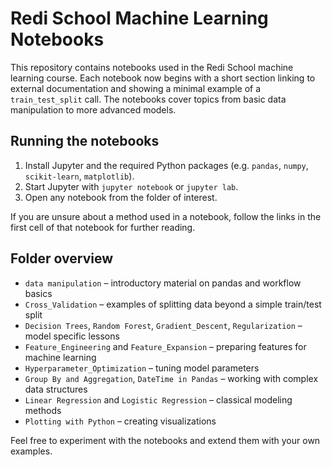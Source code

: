# Redi School Machine Learning Notebooks

This repository contains notebooks used in the Redi School machine learning course. Each notebook now begins with a short section linking to external documentation and showing a minimal example of a `train_test_split` call. The notebooks cover topics from basic data manipulation to more advanced models.

## Running the notebooks

1. Install Jupyter and the required Python packages (e.g. `pandas`, `numpy`, `scikit-learn`, `matplotlib`).
2. Start Jupyter with `jupyter notebook` or `jupyter lab`.
3. Open any notebook from the folder of interest.

If you are unsure about a method used in a notebook, follow the links in the first cell of that notebook for further reading.

## Folder overview

- `data manipulation` – introductory material on pandas and workflow basics
- `Cross_Validation` – examples of splitting data beyond a simple train/test split
- `Decision Trees`, `Random Forest`, `Gradient_Descent`, `Regularization` – model specific lessons
- `Feature_Engineering` and `Feature_Expansion` – preparing features for machine learning
- `Hyperparameter_Optimization` – tuning model parameters
- `Group By and Aggregation`, `DateTime in Pandas` – working with complex data structures
- `Linear Regression` and `Logistic Regression` – classical modeling methods
- `Plotting with Python` – creating visualizations

Feel free to experiment with the notebooks and extend them with your own examples.
